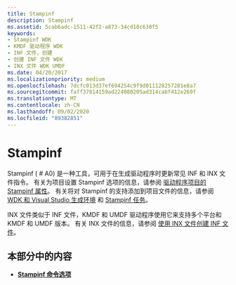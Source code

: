 ```yaml
---
title: Stampinf
description: Stampinf
ms.assetid: 5cab6adc-1511-42f2-a873-34cd10c638f5
keywords:
- Stampinf WDK
- KMDF 驱动程序 WDK
- INF 文件，创建
- 创建 INF 文件 WDK
- INX 文件 WDK UMDF
ms.date: 04/20/2017
ms.localizationpriority: medium
ms.openlocfilehash: 7dcfc013d37ef694254c9f9d011128257281e8a7
ms.sourcegitcommit: faff37814159ad224080205ad314cabf412e269f
ms.translationtype: MT
ms.contentlocale: zh-CN
ms.lasthandoff: 09/02/2020
ms.locfileid: "89382851"
---
```

# <a name="stampinf"></a>Stampinf


Stampinf ( # A0) 是一种工具，可用于在生成驱动程序时更新常见 INF 和 INX 文件指令。 有关为项目设置 Stampinf 选项的信息，请参阅 [驱动程序项目的 Stampinf 属性](../develop/stampinf-properties-for-driver-projects.md)。 有关将对 Stampinf 的支持添加到项目文件的信息，请参阅 [WDK 和 Visual Studio 生成环境](wdk-and-visual-studio-build-environment.md) 和 [Stampinf 任务](stampinf-task.md)。

INX 文件类似于 INF 文件，KMDF 和 UMDF 驱动程序使用它来支持多个平台和 KMDF 和 UMDF 版本。 有关 INX 文件的信息，请参阅 [使用 INX 文件创建 INF 文件](../wdf/using-inx-files-to-create-inf-files.md)。

## <a name="span-idin_this_sectionspanin-this-section"></a><span id="in_this_section"></span>本部分中的内容


-   [**Stampinf 命令选项**](stampinf-command-options.md)

 

